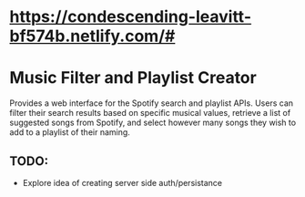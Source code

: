 # https://condescending-leavitt-bf574b.netlify.com/#
# Music Filter and Playlist Creator
Provides a web interface for the Spotify search and playlist APIs. Users can filter their search results based on specific musical values, retrieve a list of suggested songs from Spotify, and select however many songs they wish to add to a playlist of their naming.


## TODO:
- Explore idea of creating server side auth/persistance
